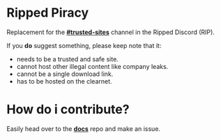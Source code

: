 # Ripped Piracy

Replacement for the [**#trusted-sites**](https://discord.com/channels/702220357834244248/950073829722587206) channel in the Ripped Discord (RIP).

If you **do** suggest something, please keep note that it:
- needs to be a trusted and safe site.
- cannot host other illegal content like company leaks.
- cannot be a single download link.
- has to be hosted on the clearnet.

# How do i contribute?

Easily head over to the [**docs**](https://github.com/rippedpiracy/docs) repo and make an issue.

